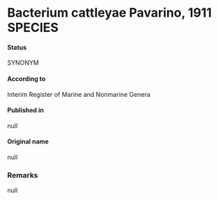 # Bacterium cattleyae Pavarino, 1911 SPECIES

#### Status
SYNONYM

#### According to
Interim Register of Marine and Nonmarine Genera

#### Published in
null

#### Original name
null

### Remarks
null